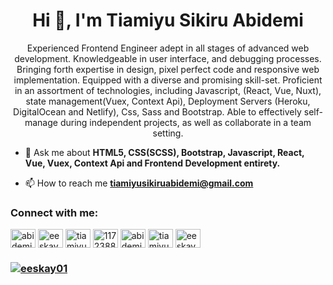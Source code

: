 <h1 align="center">Hi 👋, I'm Tiamiyu Sikiru Abidemi</h1>
<p align="center">Experienced Frontend Engineer adept in all stages of advanced web development. Knowledgeable in user interface, and debugging processes. Bringing forth expertise in design, pixel perfect code and responsive web implementation. Equipped with a diverse and promising skill-set. Proficient in an assortment of technologies, including Javascript, (React, Vue, Nuxt), state management(Vuex, Context Api), Deployment Servers (Heroku, DigitalOcean and Netlify), Css, Sass and Bootstrap. Able to effectively self-manage during independent projects, as well as collaborate in a team setting.</p>

- 💬 Ask me about **HTML5, CSS(SCSS), Bootstrap, Javascript, React, Vue, Vuex, Context Api and Frontend Development entirety.**

- 📫 How to reach me **tiamiyusikiruabidemi@gmail.com**

<h3 align="left">Connect with me:</h3>
<p align="left">
<a href="https://dev.to/abidemit" target="blank"><img align="center" src="https://raw.githubusercontent.com/rahuldkjain/github-profile-readme-generator/master/src/images/icons/Social/devto.svg" alt="abidemit" height="30" width="40" /></a>
<a href="https://twitter.com/eeskay01" target="blank"><img align="center" src="https://raw.githubusercontent.com/rahuldkjain/github-profile-readme-generator/master/src/images/icons/Social/twitter.svg" alt="eeskay01" height="30" width="40" /></a>
<a href="https://linkedin.com/in/tiamiyu-sikiru-abidemi" target="blank"><img align="center" src="https://raw.githubusercontent.com/rahuldkjain/github-profile-readme-generator/master/src/images/icons/Social/linked-in-alt.svg" alt="tiamiyu-sikiru-abidemi" height="30" width="40" /></a>
<a href="https://stackoverflow.com/users/11723888" target="blank"><img align="center" src="https://raw.githubusercontent.com/rahuldkjain/github-profile-readme-generator/master/src/images/icons/Social/stack-overflow.svg" alt="11723888" height="30" width="40" /></a>
<a href="https://codesandbox.com/abidemit" target="blank"><img align="center" src="https://raw.githubusercontent.com/rahuldkjain/github-profile-readme-generator/master/src/images/icons/Social/codesandbox.svg" alt="abidemit" height="30" width="40" /></a>
<a href="https://fb.com/tiamiyusikiruabidemi" target="blank"><img align="center" src="https://raw.githubusercontent.com/rahuldkjain/github-profile-readme-generator/master/src/images/icons/Social/facebook.svg" alt="tiamiyusikiruabidemi" height="30" width="40" /></a>
<a href="https://instagram.com/eeskay01" target="blank"><img align="center" src="https://raw.githubusercontent.com/rahuldkjain/github-profile-readme-generator/master/src/images/icons/Social/instagram.svg" alt="eeskay01" height="30" width="40" /></a>
</p>

<h3 align="left"> <a href="https://twitter.com/eeskay01" target="blank"><img src="https://img.shields.io/twitter/follow/eeskay01?logo=twitter&style=for-the-badge" alt="eeskay01" /></a> </h3>
